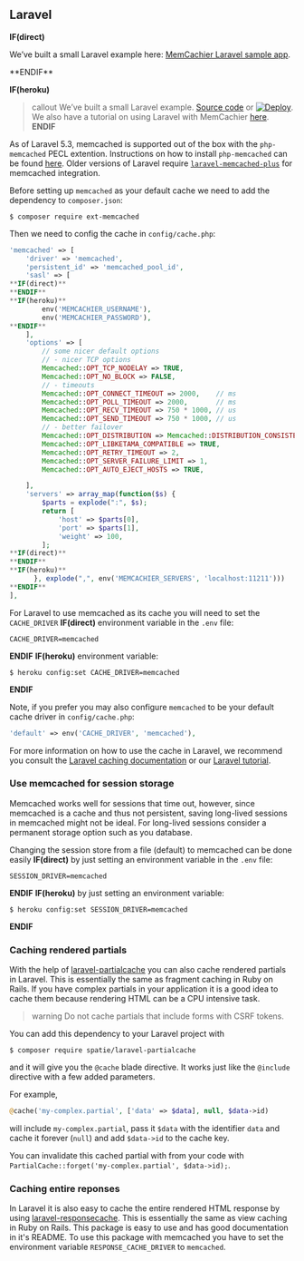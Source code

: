 
## Laravel

**IF(direct)**
<p class="alert alert-info">
We’ve built a small Laravel example here:
<a href="https://github.com/memcachier/examples-laravel-heroku">MemCachier Laravel sample app</a>.
</p>
**ENDIF**

**IF(heroku)**
>callout
>We’ve built a small Laravel example.
><a class="github-source-code" href="http://github.com/memcachier/examples-laravel-heroku">Source code</a> or
>[![Deploy](https://www.herokucdn.com/deploy/button.png)](https://heroku.com/deploy?template=http://github.com/memcachier/examples-laravel-heroku).
><br>
>We also have a tutorial on using Laravel with MemCachier
>[here](https://devcenter.heroku.com/articles/laravel-memcache).
**ENDIF**

As of Laravel 5.3, memcached is supported out of the box with the `php-memcached`
PECL extention. Instructions on how to install `php-memcached` can be found
[here](#php). Older versions of Laravel require
[`laravel-memcached-plus`](https://github.com/b3it/laravel-memcached-plus) for
memcached integration.

Before setting up `memcached` as your default cache we need to add the
dependency to `composer.json`:

```term
$ composer require ext-memcached
```

Then we need to config the cache in `config/cache.php`:

```php
'memcached' => [
    'driver' => 'memcached',
    'persistent_id' => 'memcached_pool_id',
    'sasl' => [
**IF(direct)**
**ENDIF**
**IF(heroku)**
        env('MEMCACHIER_USERNAME'),
        env('MEMCACHIER_PASSWORD'),
**ENDIF**
    ],
    'options' => [
        // some nicer default options
        // - nicer TCP options
        Memcached::OPT_TCP_NODELAY => TRUE,
        Memcached::OPT_NO_BLOCK => FALSE,
        // - timeouts
        Memcached::OPT_CONNECT_TIMEOUT => 2000,    // ms
        Memcached::OPT_POLL_TIMEOUT => 2000,       // ms
        Memcached::OPT_RECV_TIMEOUT => 750 * 1000, // us
        Memcached::OPT_SEND_TIMEOUT => 750 * 1000, // us
        // - better failover
        Memcached::OPT_DISTRIBUTION => Memcached::DISTRIBUTION_CONSISTENT,
        Memcached::OPT_LIBKETAMA_COMPATIBLE => TRUE,
        Memcached::OPT_RETRY_TIMEOUT => 2,
        Memcached::OPT_SERVER_FAILURE_LIMIT => 1,
        Memcached::OPT_AUTO_EJECT_HOSTS => TRUE,

    ],
    'servers' => array_map(function($s) {
        $parts = explode(":", $s);
        return [
            'host' => $parts[0],
            'port' => $parts[1],
            'weight' => 100,
        ];
**IF(direct)**
**ENDIF**
**IF(heroku)**
      }, explode(",", env('MEMCACHIER_SERVERS', 'localhost:11211')))
**ENDIF**
],
```

For Laravel to use memcached as its cache you will need to set the `CACHE_DRIVER`
**IF(direct)**
environment variable in the `.env` file:

```
CACHE_DRIVER=memcached
```
**ENDIF**
**IF(heroku)**
environment variable:

```term
$ heroku config:set CACHE_DRIVER=memcached
```
**ENDIF**

Note, if you prefer you may also configure `memcached` to be your default cache
driver in `config/cache.php`:

```php
'default' => env('CACHE_DRIVER', 'memcached'),
```

For more information on how to use the cache in Laravel, we recommend you consult
the [Laravel caching documentation](https://laravel.com/docs/5.6/cache) or our
[Laravel tutorial](https://devcenter.heroku.com/articles/laravel-memcache).

### Use memcached for session storage

Memcached works well for sessions that time out, however,
since memcached is a cache and thus not persistent, saving long-lived
sessions in memcached might not be ideal. For long-lived sessions consider a
permanent storage option such as you database.

Changing the session store from a file (default) to memcached can be done easily
**IF(direct)**
by just setting an environment variable in the `.env` file:

```
SESSION_DRIVER=memcached
```
**ENDIF**
**IF(heroku)**
by just setting an environment variable:

```term
$ heroku config:set SESSION_DRIVER=memcached
```
**ENDIF**

### Caching rendered partials

With the help of
[laravel-partialcache](https://github.com/spatie/laravel-partialcache) you can
also cache rendered partials in Laravel. This is essentially the same as
fragment caching in Ruby on Rails. If you have complex partials in your
application it is a good idea to cache them because rendering HTML can be a
CPU intensive task.

> warning
> Do not cache partials that include forms with CSRF tokens.

You can add this dependency to your Laravel project with

```term
$ composer require spatie/laravel-partialcache
```

and it will give you the `@cache` blade directive. It works just like the
`@include` directive with a few added parameters.

For example,

```php
@cache('my-complex.partial', ['data' => $data], null, $data->id)
```

will include `my-complex.partial`, pass it `$data` with the identifier `data`
and cache it forever (`null`) and add `$data->id` to the cache key.

You can invalidate this cached partial with from your code with
`PartialCache::forget('my-complex.partial', $data->id);`.

### Caching entire reponses

In Laravel it is also easy to cache the entire rendered HTML response by using
[laravel-responsecache](https://github.com/spatie/laravel-responsecache). This
is essentially the same as view caching in Ruby on Rails. This package is easy
to use and has good documentation in it's README. To use this package with
memcached you have to set the environment variable `RESPONSE_CACHE_DRIVER` to
`memcached`.
